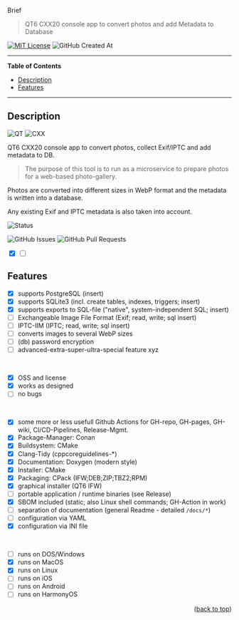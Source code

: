 Brief

> QT6 CXX20 console app to convert photos and add Metadata to Database

[![MIT License](https://img.shields.io/badge/License-MIT-green.svg)](https://choosealicense.com/licenses/mit/)
![GitHub Created At](https://img.shields.io/github/created-at/Zheng-Bote/qt_files_photo-gallery)

<hr>

<!-- START doctoc generated TOC please keep comment here to allow auto update -->
<!-- DON'T EDIT THIS SECTION, INSTEAD RE-RUN doctoc TO UPDATE -->

**Table of Contents**

- [Description](#description)
- [Features](#features)

<!-- END doctoc generated TOC please keep comment here to allow auto update -->

<hr>

## Description

![QT](https://img.shields.io/badge/Community-6-41CD52?logo=qt)
![CXX](https://img.shields.io/badge/C++-20-blue?logo=cplusplus)

QT6 CXX20 console app to convert photos, collect Exif/IPTC and add metadata to DB.

> The purpose of this tool is to run as a microservice to prepare photos for a web-based photo-gallery.

Photos are converted into different sizes in WebP format and the metadata is written into a database.

Any existing Exif and IPTC metadata is also taken into account.

![Status](https://img.shields.io/badge/Status-under_construction-red)

![GitHub Issues](https://img.shields.io/github/issues/Zheng-Bote/qt_files_photo-gallery)
![GitHub Pull Requests](https://img.shields.io/github/issues-pr/Zheng-Bote/qt_files_photo-gallery)

<input type="checkbox" name="input-checkbox-example" value="Nier" checked>

<input type="checkbox" name="input-checkbox-example2" value="NOK">

## Features

- [x] supports PostgreSQL (insert)
- [x] supports SQLite3 (incl. create tables, indexes, triggers; insert)
- [x] supports exports to SQL-file ("native", system-independent SQL; insert)
- [ ] Exchangeable Image File Format (Exif; read, write; sql insert)
- [ ] IPTC-IIM (IPTC; read, write; sql insert)
- [ ] converts images to several WebP sizes
- [ ] (db) password encryption
- [ ] advanced-extra-super-ultra-special feature xyz

<br>

- [x] OSS and license
- [x] works as designed
- [ ] no bugs

<br>

- [x] some more or less usefull Github Actions for GH-repo, GH-pages, GH-wiki, CI/CD-Pipelines, Release-Mgmt.
- [x] Package-Manager: Conan
- [x] Buildsystem: CMake
- [x] Clang-Tidy (cppcoreguidelines-\*)
- [x] Documentation: Doxygen (modern style)
- [x] Installer: CMake
- [x] Packaging: CPack (IFW;DEB;ZIP;TBZ2;RPM)
- [x] graphical installer (QT6 IFW)
- [ ] portable application / runtime binaries (see Release)
- [x] SBOM included (static; also Linux shell commands; GH-Action in work)
- [ ] separation of documentation (general Readme - detailed `/docs/*`)
- [ ] configuration via YAML
- [x] configuration via INI file

<br>

- [ ] runs on DOS/Windows
- [x] runs on MacOS
- [x] runs on Linux
- [ ] runs on iOS
- [ ] runs on Android
- [ ] runs on HarmonyOS

<p align="right">(<a href="#top">back to top</a>)</p>
